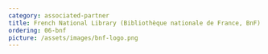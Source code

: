 ```yaml
---
category: associated-partner
title: French National Library (Bibliothèque nationale de France, BnF)
ordering: 06-bnf
picture: /assets/images/bnf-logo.png
---
```



